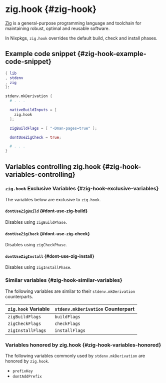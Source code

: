 # zig.hook {#zig-hook}

[Zig](https://ziglang.org/) is a general-purpose programming language and toolchain for maintaining robust, optimal and reusable software.

In Nixpkgs, `zig.hook` overrides the default build, check and install phases.

## Example code snippet {#zig-hook-example-code-snippet}

```nix
{ lib
, stdenv
, zig
}:

stdenv.mkDerivation {
  # . . .

  nativeBuildInputs = [
    zig.hook
  ];

  zigBuildFlags = [ "-Dman-pages=true" ];

  dontUseZigCheck = true;

  # . . .
}
```

## Variables controlling zig.hook {#zig-hook-variables-controlling}

### `zig.hook` Exclusive Variables {#zig-hook-exclusive-variables}

The variables below are exclusive to `zig.hook`.

#### `dontUseZigBuild` {#dont-use-zig-build}

Disables using `zigBuildPhase`.

#### `dontUseZigCheck` {#dont-use-zig-check}

Disables using `zigCheckPhase`.

#### `dontUseZigInstall` {#dont-use-zig-install}

Disables using `zigInstallPhase`.

### Similar variables {#zig-hook-similar-variables}

The following variables are similar to their `stdenv.mkDerivation` counterparts.

| `zig.hook` Variable | `stdenv.mkDerivation` Counterpart |
| ------------------- | --------------------------------- |
| `zigBuildFlags`     | `buildFlags`                      |
| `zigCheckFlags`     | `checkFlags`                      |
| `zigInstallFlags`   | `installFlags`                    |

### Variables honored by zig.hook {#zig-hook-variables-honored}

The following variables commonly used by `stdenv.mkDerivation` are honored by `zig.hook`.

- `prefixKey`
- `dontAddPrefix`

